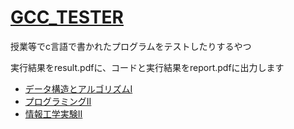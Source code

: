 # [GCC_TESTER](https://kazu-321.github.io/gcc_tester/)
授業等でc言語で書かれたプログラムをテストしたりするやつ

実行結果をresult.pdfに、コードと実行結果をreport.pdfに出力します

- [データ構造とアルゴリズムI](./データ構造とアルゴリズムI/)
- [プログラミングII](./プログラミングII/)
- [情報工学実験II](./情報工学実験II/)
